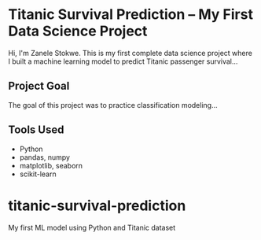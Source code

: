 # Titanic Survival Prediction – My First Data Science Project

Hi, I'm Zanele Stokwe. This is my first complete data science project where I built a machine learning model to predict Titanic passenger survival...

## Project Goal
The goal of this project was to practice classification modeling...

## Tools Used
- Python
- pandas, numpy
- matplotlib, seaborn
- scikit-learn
# titanic-survival-prediction
My first ML model using Python and Titanic dataset
